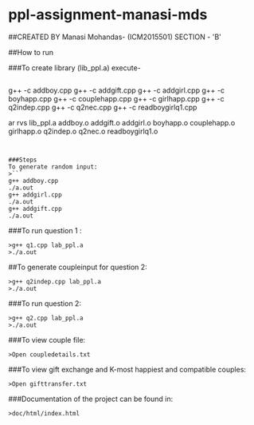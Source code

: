 # ppl-assignment-manasi-mds
##CREATED BY Manasi Mohandas- (ICM2015501) SECTION - 'B'

##How to run

###To create library (lib_ppl.a) execute-
>```
g++ -c addboy.cpp
g++ -c addgift.cpp
g++ -c addgirl.cpp
g++ -c boyhapp.cpp
g++ -c couplehapp.cpp
g++ -c girlhapp.cpp
g++ -c q2indep.cpp
g++ -c q2nec.cpp
g++ -c readboygirlq1.cpp

ar rvs lib_ppl.a addboy.o addgift.o addgirl.o boyhapp.o couplehapp.o girlhapp.o q2indep.o q2nec.o readboygirlq1.o
```


###Steps
To generate random input:
>```
g++ addboy.cpp
./a.out
g++ addgirl.cpp
./a.out
g++ addgift.cpp
./a.out
```
###To run question 1 :
```
>g++ q1.cpp lab_ppl.a
>./a.out
```
##To generate coupleinput for question 2:
```
>g++ q2indep.cpp lab_ppl.a
>./a.out
```

###To run question 2:
```
>g++ q2.cpp lab_ppl.a
>./a.out
```

###To view couple file:
```
>Open coupledetails.txt
```

###To view gift exchange and K-most happiest and compatible couples:
```
>Open gifttransfer.txt
```
###Documentation of the project can be found in:
```
>doc/html/index.html

